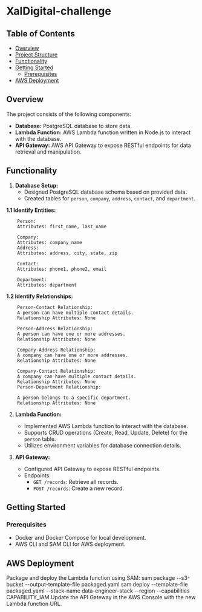 # XalDigital-challenge
## Table of Contents

- [Overview](#overview)
- [Project Structure](#project-structure)
- [Functionality](#functionality)
- [Getting Started](#getting-started)
  - [Prerequisites](#prerequisites)
- [AWS Deployment](#aws-deployment)

## Overview

The project consists of the following components:

- **Database:** PostgreSQL database to store data.
- **Lambda Function:** AWS Lambda function written in Node.js to interact with the database.
- **API Gateway:** AWS API Gateway to expose RESTful endpoints for data retrieval and manipulation.


## Functionality

1. **Database Setup:**
   - Designed PostgreSQL database schema based on provided data.
   - Created tables for `person`, `company`, `address`, `contact`, and `department`.
     
 **1.1 Identify Entities:**
 
        Person:
        Attributes: first_name, last_name
     
        Company:
        Attributes: company_name
        Address:
        Attributes: address, city, state, zip
     
        Contact:    
        Attributes: phone1, phone2, email
     
        Department:
        Attributes: department
     
**1.2 Identify Relationships:**
  
        Person-Contact Relationship:
        A person can have multiple contact details.
        Relationship Attributes: None
        
        Person-Address Relationship:
        A person can have one or more addresses.
        Relationship Attributes: None
        
        Company-Address Relationship:
        A company can have one or more addresses.
        Relationship Attributes: None
        
        Company-Contact Relationship:
        A company can have multiple contact details.
        Relationship Attributes: None
        Person-Department Relationship:
        
        A person belongs to a specific department.
        Relationship Attributes: None

2. **Lambda Function:**
   - Implemented AWS Lambda function to interact with the database.
   - Supports CRUD operations (Create, Read, Update, Delete) for the `person` table.
   - Utilizes environment variables for database connection details.

3. **API Gateway:**
   - Configured API Gateway to expose RESTful endpoints.
   - Endpoints:
     - `GET /records`: Retrieve all records.
     - `POST /records`: Create a new record.
      
## Getting Started

### Prerequisites

- Docker and Docker Compose for local development.
- AWS CLI and SAM CLI for AWS deployment.

## AWS Deployment
Package and deploy the Lambda function using SAM:
sam package --s3-bucket <your-s3-bucket> --output-template-file packaged.yaml
sam deploy --template-file packaged.yaml --stack-name data-engineer-stack --region <your-region> --capabilities CAPABILITY_IAM
Update the API Gateway in the AWS Console with the new Lambda function URL.


